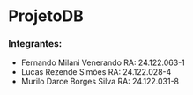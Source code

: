 # ProjetoDB
### Integrantes:  
- Fernando Milani Venerando RA: 24.122.063-1<br>
- Lucas Rezende Simões RA: 24.122.028-4<br>
- Murilo Darce Borges Silva RA: 24.122.031-8
